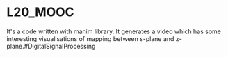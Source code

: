 # L20_MOOC
It's a code written with manim library. It generates a video which has some interesting visualisations of mapping between s-plane and z-plane.#DigitalSignalProcessing
